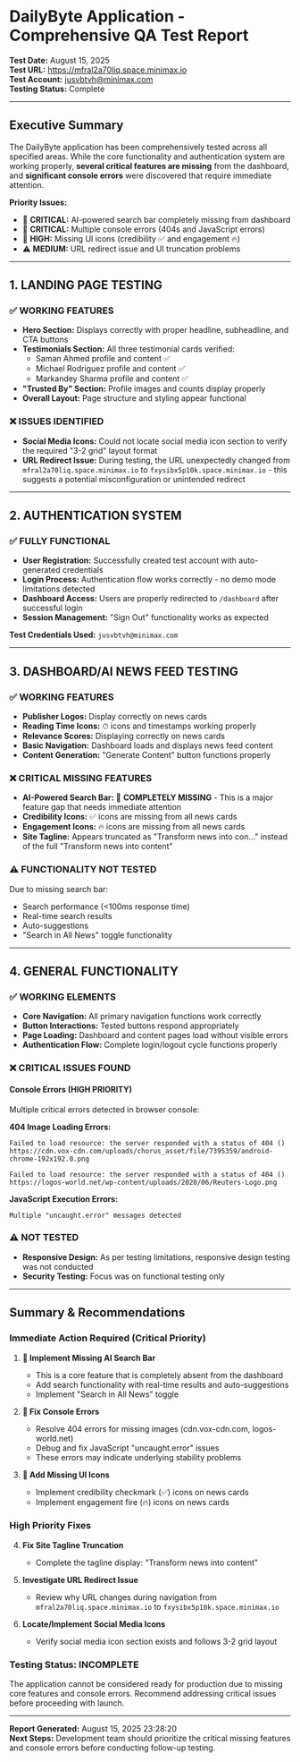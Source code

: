 # DailyByte Application - Comprehensive QA Test Report

**Test Date:** August 15, 2025  
**Test URL:** https://mfral2a70liq.space.minimax.io  
**Test Account:** jusvbtvh@minimax.com  
**Testing Status:** Complete

---

## Executive Summary

The DailyByte application has been comprehensively tested across all specified areas. While the core functionality and authentication system are working properly, **several critical features are missing** from the dashboard, and **significant console errors** were discovered that require immediate attention.

**Priority Issues:**
- 🚨 **CRITICAL:** AI-powered search bar completely missing from dashboard
- 🚨 **CRITICAL:** Multiple console errors (404s and JavaScript errors)
- 🚨 **HIGH:** Missing UI icons (credibility ✅ and engagement 🔥)
- ⚠️ **MEDIUM:** URL redirect issue and UI truncation problems

---

## 1. LANDING PAGE TESTING

### ✅ **WORKING FEATURES**
- **Hero Section:** Displays correctly with proper headline, subheadline, and CTA buttons
- **Testimonials Section:** All three testimonial cards verified:
  - Saman Ahmed profile and content ✅
  - Michael Rodriguez profile and content ✅  
  - Markandey Sharma profile and content ✅
- **"Trusted By" Section:** Profile images and counts display properly
- **Overall Layout:** Page structure and styling appear functional

### ❌ **ISSUES IDENTIFIED**
- **Social Media Icons:** Could not locate social media icon section to verify the required "3-2 grid" layout format
- **URL Redirect Issue:** During testing, the URL unexpectedly changed from `mfral2a70liq.space.minimax.io` to `fxysibx5p10k.space.minimax.io` - this suggests a potential misconfiguration or unintended redirect

---

## 2. AUTHENTICATION SYSTEM

### ✅ **FULLY FUNCTIONAL**
- **User Registration:** Successfully created test account with auto-generated credentials
- **Login Process:** Authentication flow works correctly - no demo mode limitations detected
- **Dashboard Access:** Users are properly redirected to `/dashboard` after successful login
- **Session Management:** "Sign Out" functionality works as expected

**Test Credentials Used:** `jusvbtvh@minimax.com`

---

## 3. DASHBOARD/AI NEWS FEED TESTING

### ✅ **WORKING FEATURES**
- **Publisher Logos:** Display correctly on news cards
- **Reading Time Icons:** ⏱ icons and timestamps working properly
- **Relevance Scores:** Displaying correctly on news cards
- **Basic Navigation:** Dashboard loads and displays news feed content
- **Content Generation:** "Generate Content" button functions properly

### ❌ **CRITICAL MISSING FEATURES**
- **AI-Powered Search Bar:** 🚨 **COMPLETELY MISSING** - This is a major feature gap that needs immediate attention
- **Credibility Icons:** ✅ icons are missing from all news cards
- **Engagement Icons:** 🔥 icons are missing from all news cards
- **Site Tagline:** Appears truncated as "Transform news into con..." instead of the full "Transform news into content"

### ⚠️ **FUNCTIONALITY NOT TESTED**
Due to missing search bar:
- Search performance (<100ms response time)
- Real-time search results
- Auto-suggestions
- "Search in All News" toggle functionality

---

## 4. GENERAL FUNCTIONALITY

### ✅ **WORKING ELEMENTS**
- **Core Navigation:** All primary navigation functions work correctly
- **Button Interactions:** Tested buttons respond appropriately
- **Page Loading:** Dashboard and content pages load without visible errors
- **Authentication Flow:** Complete login/logout cycle functions properly

### ❌ **CRITICAL ISSUES FOUND**

#### **Console Errors (HIGH PRIORITY)**
Multiple critical errors detected in browser console:

**404 Image Loading Errors:**
```
Failed to load resource: the server responded with a status of 404 () 
https://cdn.vox-cdn.com/uploads/chorus_asset/file/7395359/android-chrome-192x192.0.png

Failed to load resource: the server responded with a status of 404 () 
https://logos-world.net/wp-content/uploads/2020/06/Reuters-Logo.png
```

**JavaScript Execution Errors:**
```
Multiple "uncaught.error" messages detected
```

### ⚠️ **NOT TESTED**
- **Responsive Design:** As per testing limitations, responsive design testing was not conducted
- **Security Testing:** Focus was on functional testing only

---

## Summary & Recommendations

### **Immediate Action Required (Critical Priority)**

1. **🚨 Implement Missing AI Search Bar**
   - This is a core feature that is completely absent from the dashboard
   - Add search functionality with real-time results and auto-suggestions
   - Implement "Search in All News" toggle

2. **🚨 Fix Console Errors**
   - Resolve 404 errors for missing images (cdn.vox-cdn.com, logos-world.net)
   - Debug and fix JavaScript "uncaught.error" issues
   - These errors may indicate underlying stability problems

3. **🚨 Add Missing UI Icons**
   - Implement credibility checkmark (✅) icons on news cards
   - Implement engagement fire (🔥) icons on news cards

### **High Priority Fixes**

4. **Fix Site Tagline Truncation**
   - Complete the tagline display: "Transform news into content"

5. **Investigate URL Redirect Issue**
   - Review why URL changes during navigation from `mfral2a70liq.space.minimax.io` to `fxysibx5p10k.space.minimax.io`

6. **Locate/Implement Social Media Icons**
   - Verify social media icon section exists and follows 3-2 grid layout

### **Testing Status: INCOMPLETE**
The application cannot be considered ready for production due to missing core features and console errors. Recommend addressing critical issues before proceeding with launch.

---

**Report Generated:** August 15, 2025 23:28:20  
**Next Steps:** Development team should prioritize the critical missing features and console errors before conducting follow-up testing.
